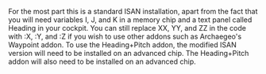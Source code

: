 For the most part this is a standard ISAN installation,
apart from the fact that you will need variables I, J, and K in a memory chip and a text panel called Heading in your cockpit.
You can still replace XX, YY, and ZZ in the code with :X, :Y, and :Z if you wish to use other addons such as Archaegeo's Waypoint addon.
To use the Heading+Pitch addon, the modified ISAN version will need to be installed on an advanced chip.
The Heading+Pitch addon will also need to be installed on an advanced chip.
